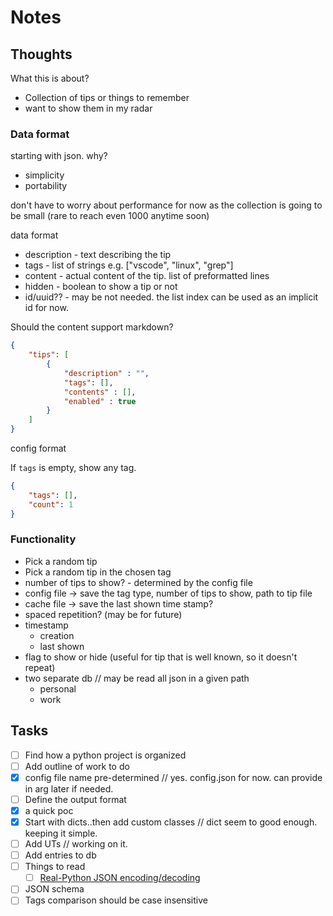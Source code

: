 # Notes

## Thoughts

What this is about?

- Collection of tips or things to remember
- want to show them in my radar

### Data format

starting with json. why?

- simplicity
- portability

don't have to worry about performance for now as the collection is going to be small (rare to reach even 1000 anytime soon)

data format

- description - text describing the tip
- tags - list of strings e.g. ["vscode", "linux", "grep"]
- content - actual content of the tip. list of preformatted lines
- hidden - boolean to show a tip or not
- id/uuid?? - may be not needed. the list index can be used as an implicit id for now.

Should the content support markdown?

```json
{
    "tips": [
        {
            "description" : "",
            "tags": [],
            "contents" : [],
            "enabled" : true
        }
    ]
}
```

config format

If `tags` is empty, show any tag.

```json
{
    "tags": [],
    "count": 1
}
```

### Functionality

- Pick a random tip
- Pick a random tip in the chosen tag
- number of tips to show? - determined by the config file
- config file -> save the tag type, number of tips to show, path to tip file
- cache file -> save the last shown time stamp?
- spaced repetition? (may be for future)
- timestamp
  - creation
  - last shown
- flag to show or hide (useful for tip that is well known, so it doesn't repeat)
- two separate db // may be read all json in a given path
  - personal
  - work

## Tasks

- [ ] Find how a python project is organized
- [ ] Add outline of work to do
- [x] config file name pre-determined // yes. config.json for now. can provide in arg later if needed.
- [ ] Define the output format
- [x] a quick poc
- [x] Start with dicts..then add custom classes // dict seem to good enough. keeping it simple.
- [ ] Add UTs // working on it.
- [ ] Add entries to db
- [ ] Things to read
  - [ ] [Real-Python JSON encoding/decoding](https://realpython.com/python-json/)
- [ ] JSON schema
- [ ] Tags comparison should be case insensitive
